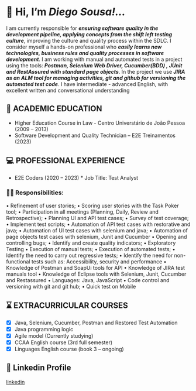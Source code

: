# 👋 Hi, I’m *Diego Sousa!...*

  I am currently responsible for ***ensuring software quality in the development pipeline, applying concepts from the shift left testing culture***, improving the culture and quality process within the SDLC.
  I consider myself a hands-on professional who ***easily learns new technologies, business rules and quality processes in software development***.
  I am working with manual and automated tests in a project using the tools: ***Postman, Selenium Web Driver, Cucumber(BDD) , JUnit and 
RestAssured with standard page objects***. In the project we use ***JIRA as an ALM tool for managing activities, git and github for versioning the automated test code***. 
  I have intermediate - advanced English, with excellent written and conversational understanding

## 📘 ACADEMIC EDUCATION

- Higher Education Course in Law - Centro Universtário de João Pessoa (2009 – 2013)
- Software Development and Quality Technician – E2E Treinamentos (2023)

## 💻 PROFESSIONAL EXPERIENCE

* E2E Coders (2020 – 2023) *
Job Title: Test Analyst

### 👨‍🔬 Responsibilities:
• Refinement of user stories;
• Scoring user stories with the Task Poker tool;
• Participation in all meetings (Planning, Daily, Review and Retrospective);
• Planning UI and API test cases;
• Survey of test coverage;
• Implement test scripts;
• Automation of API test cases with restorative and java;
• Automation of UI test cases with selenium and java;
• Automation of page objects test cases with selenium, Junit and Cucumber
• Opening and controlling bugs;
• Identify and create quality indicators;
• Exploratory Testing
• Execution of manual tests;
• Execution of automated tests;
• Identify the need to carry out regressive tests;
• Identify the need for non-functional tests such as: Accessibility, security and performance
• Knowledge of Postman and SoapUi tools for API
• Knowledge of JIRA test manuals tool
• Knowledge of Eclipse tools with Selenium, Junit, Cucumber and Restassured
• Languages: Java, JavaScript
• Code control and versioning with git and git hub;
• Quick test on Mobile


## ⌛ EXTRACURRICULAR COURSES

- [x] Java, Selenium, Cucumber, Postman and Restored Test Automation
- [x] Java programming logic
- [x] Agile model (Currently studying)
- [x] CCAA English course (3rd full semester)
- [x] Linguages English course (book 3 – ongoing)

## 🔗 Linkedin Profile

[linkedin](https://www.linkedin.com/in/diego-sousa-383b2b291/)





